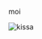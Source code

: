 moi


![kissa](https://github.com/KaapoK/kebabpizza/assets/142988200/404a3592-06a8-464e-b6d1-9b02b2bbea4a)
